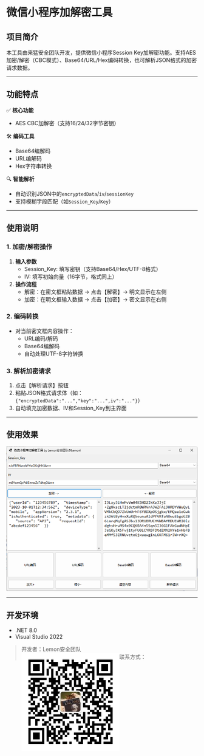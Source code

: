 # 微信小程序加解密工具

## 项目简介
本工具由来猛安全团队开发，提供微信小程序Session Key加解密功能。支持AES加密/解密（CBC模式）、Base64/URL/Hex编码转换，也可解析JSON格式的加密请求数据。

---

## 功能特点
✅ **核心功能**  
- AES CBC加解密（支持16/24/32字节密钥）

🛠 **编码工具**  
- Base64编解码
- URL编解码
- Hex字符串转换

🔍 **智能解析**  
- 自动识别JSON中的`encryptedData`/`iv`/`sessionKey`
- 支持模糊字段匹配（如`Session_Key`/`Key`）

---

## 使用说明

### 1. 加密/解密操作
1. **输入参数**  
   - Session_Key: 填写密钥（支持Base64/Hex/UTF-8格式）
   - IV: 填写初始向量（16字节，格式同上）
2. **操作流程**  
   - 解密：在密文框粘贴数据 → 点击【解密】→ 明文显示在左侧
   - 加密：在明文框输入数据 → 点击【加密】→ 密文显示在右侧

### 2. 编码转换
- 对当前密文框内容操作：
  - URL编码/解码
  - Base64编解码
  - 自动处理UTF-8字符转换

### 3. 解析加密请求
1. 点击【解析请求】按钮
2. 粘贴JSON格式请求体（如：`{"encryptedData":"...","key":"...",iv":"..."}`）
3. 自动填充加密数据、IV和Session_Key到主界面

---

## 使用效果
![image-20250428173104623](./pic/README/image-20250428173104623.png)

---

## 开发环境
- .NET 8.0
- Visual Studio 2022

> 开发者：Lemon安全团队  
> 联系方式：
> <img src="./pic/README/qrcode_for_gh_50d47136b186_258.jpg" alt="qrcode_for_gh_50d47136b186_258" style="float:left;" />